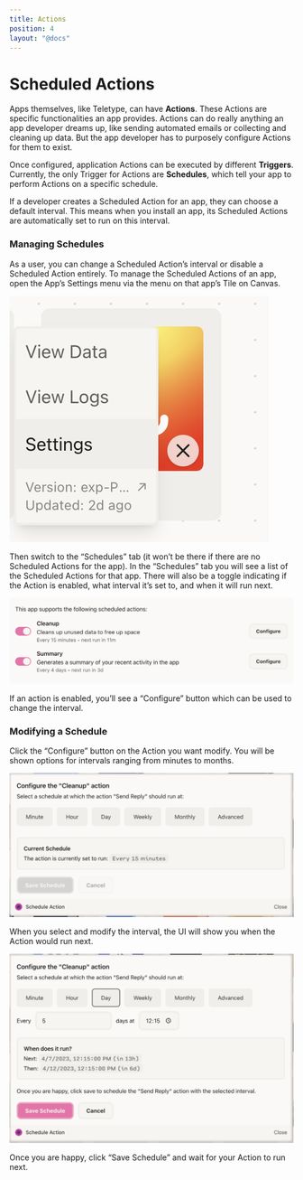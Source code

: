 ```yaml
---
title: Actions
position: 4
layout: "@docs"
---
```


# Scheduled Actions

Apps themselves, like Teletype, can have **Actions**. These Actions are specific functionalities an app provides. Actions can do really anything an app developer dreams up, like sending automated emails or collecting and cleaning up data. But the app developer has to purposely configure Actions for them to exist.

Once configured, application Actions can be executed by different **Triggers**. Currently, the only Trigger for Actions are **Schedules**, which tell your app to perform Actions on a specific schedule. 

If a developer creates a Scheduled Action for an app, they can choose a default interval. This means when you install an app, its Scheduled Actions are automatically set to run on this  interval. 

### Managing Schedules

As a user, you can change a Scheduled Action’s interval or disable a Scheduled Action entirely.  To manage the Scheduled Actions of an app, open the App’s Settings menu via the menu on that app’s Tile on Canvas.

![actions-1](/public/docs-assets/use/actions-1.png)

Then switch to the “Schedules” tab (it won’t be there if there are no Scheduled Actions for the app). In the “Schedules” tab you will see a list of the Scheduled Actions for that app. There will also be a toggle indicating if the Action is enabled, what interval it’s set to, and when it will run next. 

![actions-2](/public/docs-assets/use/actions-2.png)

If an action is enabled, you’ll see a “Configure” button which can be used to change the 
interval.

### Modifying a Schedule

Click the “Configure” button on the Action you want modify. You will be shown options for intervals ranging from minutes to months.

![actions-3](/public/docs-assets/use/actions-3.png)

When you select and modify the interval, the UI will show you when the Action would run next. 

![actions-4](/public/docs-assets/use/actions-4.png)

Once you are happy, click “Save Schedule” and wait for your Action to run next.